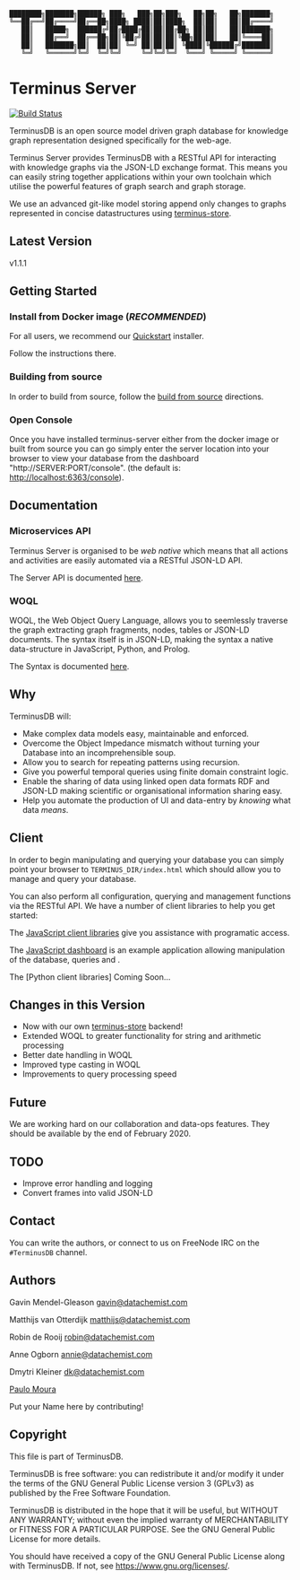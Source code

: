
```
████████╗███████╗██████╗ ███╗   ███╗██╗███╗   ██╗██╗   ██╗███████╗
╚══██╔══╝██╔════╝██╔══██╗████╗ ████║██║████╗  ██║██║   ██║██╔════╝
   ██║   █████╗  ██████╔╝██╔████╔██║██║██╔██╗ ██║██║   ██║███████╗
   ██║   ██╔══╝  ██╔══██╗██║╚██╔╝██║██║██║╚██╗██║██║   ██║╚════██║
   ██║   ███████╗██║  ██║██║ ╚═╝ ██║██║██║ ╚████║╚██████╔╝███████║
   ╚═╝   ╚══════╝╚═╝  ╚═╝╚═╝     ╚═╝╚═╝╚═╝  ╚═══╝ ╚═════╝ ╚══════╝

```

# Terminus Server

[![Build Status](https://travis-ci.com/terminusdb/terminus-server.svg?branch=master)](https://travis-ci.com/terminusdb/terminus-server)

TerminusDB is an open source model driven graph database for knowledge
graph representation designed specifically for the web-age.

Terminus Server provides TerminusDB with a RESTful API for interacting
with knowledge graphs via the JSON-LD exchange format. This means you
can easily string together applications within your own toolchain
which utilise the powerful features of graph search and graph storage.

We use an advanced git-like model storing append only changes to
graphs represented in concise datastructures using [terminus-store](https://github.com/terminusdb/terminus-store).

## Latest Version 

v1.1.1

## Getting Started

### Install from Docker image (*RECOMMENDED*)

For all users, we recommend our [Quickstart](https://github.com/terminusdb/terminus-quickstart) installer.

Follow the instructions there.

### Building from source

In order to build from source, follow the [build from source](https://github.com/terminusdb/terminus-server/blob/master/docs/BUILD.md) directions. 

### Open Console

Once you have installed terminus-server either from the docker image or built from source you can go simply enter the server location into your browser to view your database from the dashboard "http://SERVER:PORT/console". (the default is: [http://localhost:6363/console](http://localhost:6363/console)).

## Documentation 

### Microservices API

Terminus Server is organised to be _web native_ which means that all
actions and activities are easily automated via a RESTful JSON-LD API.

The Server API is documented [here](https://github.com/terminusdb/terminus-server/blob/master/docs/API.md).

### WOQL 

WOQL, the Web Object Query Language, allows you to seemlessly traverse the graph extracting graph 
fragments, nodes, tables or JSON-LD documents. The syntax itself is in JSON-LD, making the syntax 
a native data-structure in JavaScript, Python, and Prolog.

The Syntax is documented [here](https://github.com/terminusdb/terminus-server/blob/master/docs/SYNTAX.md).

## Why 

TerminusDB will: 

* Make complex data models easy, maintainable and enforced. 
* Overcome the Object Impedance mismatch without turning your Database into an incomprehensible soup. 
* Allow you to search for repeating patterns using recursion. 
* Give you powerful temporal queries using finite domain constraint logic. 
* Enable the sharing of data using linked open data formats RDF and JSON-LD making scientific or organisational information sharing easy.
* Help you automate the production of UI and data-entry by *knowing* what data *means*.

## Client

In order to begin manipulating and querying your database you can
simply point your browser to `TERMINUS_DIR/index.html` which should
allow you to manage and query your database.

You can also perform all configuration, querying and management
functions via the RESTful API. We have a number of client libraries to
help you get started:

The [JavaScript client libraries](https://github.com/terminusdb/terminus-client) give you 
assistance with programatic access.

The [JavaScript dashboard](https://github.com/terminusdb/terminus-dashboard) is an example 
application allowing manipulation of the database, queries and .

The [Python client libraries] Coming Soon...

## Changes in this Version 

* Now with our own [terminus-store](https://github.com/terminusdb/terminus-store) backend!
* Extended WOQL to greater functionality for string and arithmetic processing
* Better date handling in WOQL
* Improved type casting in WOQL 
* Improvements to query processing speed

## Future 

We are working hard on our collaboration and data-ops features. They
should be available by the end of February 2020.

## TODO

* Improve error handling and logging
* Convert frames into valid JSON-LD

## Contact 

You can write the authors, or connect to us on FreeNode IRC on the `#TerminusDB` channel.

## Authors

Gavin Mendel-Gleason <gavin@datachemist.com>

Matthijs van Otterdijk <matthijs@datachemist.com>

Robin de Rooij <robin@datachemist.com>

Anne Ogborn <annie@datachemist.com>

Dmytri Kleiner <dk@datachemist.com>

[Paulo Moura](https://github.com/pmoura)

Put your Name here by contributing!

## Copyright

This file is part of TerminusDB.

TerminusDB is free software: you can redistribute it and/or modify
it under the terms of the GNU General Public License version 3 (GPLv3) as published by
the Free Software Foundation.

TerminusDB is distributed in the hope that it will be useful,
but WITHOUT ANY WARRANTY; without even the implied warranty of
MERCHANTABILITY or FITNESS FOR A PARTICULAR PURPOSE.  See the
GNU General Public License for more details.

You should have received a copy of the GNU General Public License
along with TerminusDB.  If not, see <https://www.gnu.org/licenses/>.
